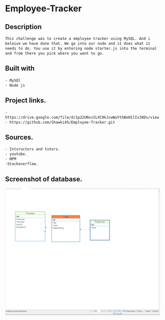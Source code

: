 # Employee-Tracker

## Description
    This challenge was to create a employee tracker using MySQL. And i beleive we have done that. We go into our node and it does what it needs to do. You use it by entering node starter.js into the terminal and from there you pick where you want to go.
    

## Built with 
    - MySQl
    - Node js


## Project links.
    - https://drive.google.com/file/d/1p22UNxvILXC0kJcwWuYthBeH1lIx38Ds/view
    - https://github.com/Shawki45/Employee-Tracker.git



## Sources.
    - Intsructors and tutors.
    - youtube.
    - NPM
    -Stackoverflow.

## Screenshot of database.

![employee tracer db](./images/emplyeetrackerdb.png)